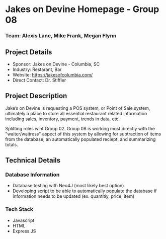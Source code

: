 # Jakes on Devine Homepage - Group 08
### Team: Alexis Lane, Mike Frank, Megan Flynn

## Project Details
- Sponsor: Jakes on Devine - Columbia, SC
- Industry: Restarant, Bar
- Website: https://jakesofcolumbia.com/
- Direct Contact: Dr. Stiffler

## Project Description
Jake’s on Devine is requesting a POS system, or Point of Sale system, ultimately a place to store all essential restaurant related information including sales, inventory, payment, trends in data, etc.

Splitting roles wiht Group 02. Group 08 is working most directly with the "waiter/waitress" aspect of this system by allowing for subtraction of items from the database, an automatically populated reciept, and summarizing totals. 

## Technical Details
### Database Information
- Database testing with Neo4J (most likely best option)
- Developing script to be able to automatically populate the database if information needs to be updated (ex. quantitiy, price, item)
### Tech Stack
- Javascript
- HTML
- Express.JS
